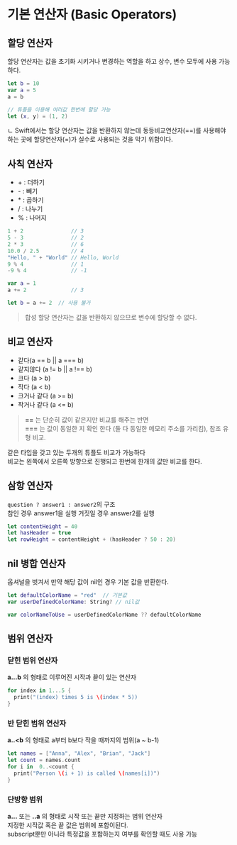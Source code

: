 # 기본 연산자 (Basic Operators)

## 할당 연산자
할당 연산자는 값을 초기화 시키거나 변경하는 역할을 하고 상수, 변수 모두에 사용 가능하다. 
```swift
let b = 10
var a = 5
a = b

// 튜플을 이용해 여러값 한번에 할당 가능
let (x, y) = (1, 2)
``` 
ㄴ Swift에서는 할당 연산자는 값을 반환하지 않는데 동등비교연산자(==)를 사용해야 하는 곳에 할당연산자(=)가 실수로 사용되는 것을 막기 위함이다.

## 사칙 연산자
- \+ : 더하기
- \- : 빼기
- \* : 곱하기
- / : 나누기
- % : 나머지

```swift
1 + 2               // 3
5 - 3               // 2
2 * 3               // 6
10.0 / 2.5          // 4
"Hello, " + "World" // Hello, World
9 % 4               // 1
-9 % 4              // -1

var a = 1
a += 2              // 3

let b = a += 2  // 사용 불가
```

> 합성 할당 연산자는 값을 반환하지 않으므로 변수에 할당할 수 없다.

## 비교 연산자
- 같다(a == b || a === b)
- 같지않다 (a != b || a !== b)
- 크다 (a > b)
- 작다 (a < b)
- 크거나 같다 (a >= b)
- 작거나 같다 (a <= b)

> **==** 는 단순히 값이 같은지만 비교를 해주는 반면  
  **===** 는 값이 동일한 지 확인 한다 (둘 다 동일한 메모리 주소를 가리킴), 참조 유형 비교.

같은 타입을 갖고 있는 두개의 튜플도 비교가 가능하다  
비교는 왼쪽에서 오른쪽 방향으로 진행되고 한번에 한개의 값만 비교를 한다.

## 삼항 연산자
```question ? answer1 : answer2```의 구조  
참인 경우 answer1을 실행 거짓일 경우 answer2를 실행

```swift
let contentHeight = 40
let hasHeader = true
let rowHeight = contentHeight + (hasHeader ? 50 : 20)
```

## nil 병합 연산자
옵셔널을 벗겨서 만약 해당 값이 nil인 경우 기본 값을 반환한다.
```swift
let defaultColorName = "red"  // 기본값
var userDefinedColorName: String? // nil값

var colorNameToUse = userDefinedColorName ?? defaultColorName
```

## 범위 연산자

### 닫힌 범위 연산자
**a...b** 의 형태로 이루어진 시작과 끝이 있는 연산자  
```swift
for index in 1...5 {
  print("(index) times 5 is \(index * 5))
}
```

### 반 닫힌 범위 연산자
**a..<b** 의 형태로 a부터 b보다 작을 때까지의 범위(a ~ b-1)
```swift
let names = ["Anna", "Alex", "Brian", "Jack"]
let count = names.count
for i in  0..<count {
  print("Person \(i + 1) is called \(names[i])")
}
```

### 단방향 범위
**a...** 또는 **..a** 의 형태로 시작 또는 끝만 지정하는 범위 연산자  
지정한 시작값 혹은 끝 값은 범위에 포함이된다.  
subscript뿐만 아니라 특정값을 포함하는지 여부를 확인할 때도 사용 가능